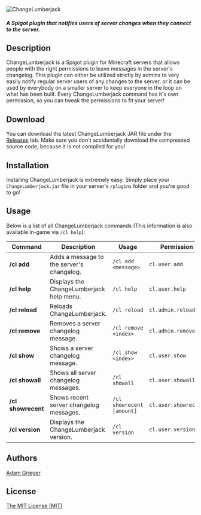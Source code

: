 ![ChangeLumberjack](http://i.imgur.com/SxrhQwQ.png)
##### A Spigot plugin that notifies users of server changes when they connect to the server.

## Description
ChangeLumberjack is a Spigot plugin for Minecraft servers that allows people with the right permissions to leave messages in the server's changelog. This plugin can either be utilized strictly by admins to very easily notify regular server users of any changes to the server, or it can be used by everybody on a smaller server to keep everyone in the loop on what has been built. Every ChangeLumberjack command has it's own permission, so you can tweak the permissions to fit your server!

## Download
You can download the latest ChangeLumberjack JAR file under the [Releases](https://github.com/adamgrieger/ChangeLumberjack/releases) tab. Make sure you don't accidentally download the compressed source code, because it is not compiled for you!

## Installation
Installing ChangeLumberjack is extremely easy. Simply place your `ChangeLumberjack.jar` file in your server's `/plugins` folder and you're good to go!

## Usage

Below is a list of all ChangeLumberjack commands (This information is also available in-game via `/cl help`):

| Command | Description | Usage | Permission |
|---------|-------------|-------|------------|
| **/cl add** | Adds a message to the server's changelog. | `/cl add <message>` | `cl.user.add` |
| **/cl help** | Displays the ChangeLumberjack help menu. | `/cl help ` | `cl.user.help` |
| **/cl reload** | Reloads ChangeLumberjack. | `/cl reload` | `cl.admin.reload` |
| **/cl remove** | Removes a server changelog message. | `/cl remove <index>` | `cl.admin.remove` |
| **/cl show** | Shows a server changelog message. | `/cl show <index>` | `cl.user.show` |
| **/cl showall** | Shows all server changelog messages. | `/cl showall` | `cl.user.showall` |
| **/cl showrecent** | Shows recent server changelog messages. | `/cl showrecent [amount]` | `cl.user.showrecent` |
| **/cl version** | Displays the ChangeLumberjack version. | `/cl version` | `cl.user.version` |

## Authors
[Adam Grieger](https://github.com/adamgrieger)

## License
[The MIT License (MIT)](https://github.com/adamgrieger/ChangeLumberjack/blob/master/LICENSE)
